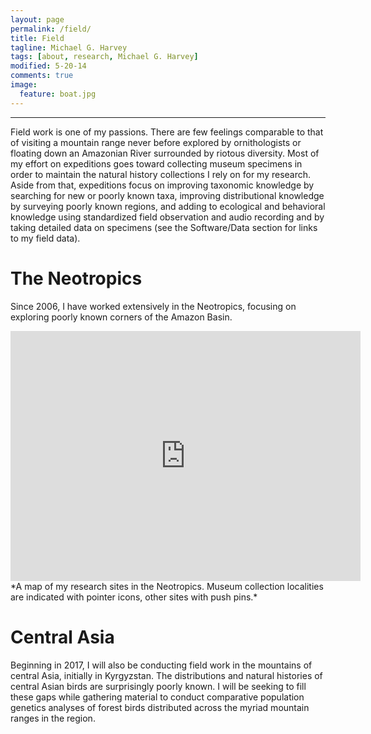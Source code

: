 ```yaml
---
layout: page
permalink: /field/
title: Field
tagline: Michael G. Harvey
tags: [about, research, Michael G. Harvey]
modified: 5-20-14
comments: true
image:
  feature: boat.jpg
---
```


***

Field work is one of my passions. There are few feelings comparable to that of visiting a mountain range never before explored by ornithologists or floating down an Amazonian River surrounded by riotous diversity. Most of my effort on expeditions goes toward collecting museum specimens in order to maintain the natural history collections I rely on for my research. Aside from that, expeditions focus on improving taxonomic knowledge by searching for new or poorly known taxa, improving distributional knowledge by surveying poorly known regions, and adding to ecological and behavioral knowledge using standardized field observation and audio recording and by taking detailed data on specimens (see the Software/Data section for links to my field data). 

# The Neotropics

Since 2006, I have worked extensively in the Neotropics, focusing on exploring poorly known corners of the Amazon Basin. 

<iframe src="https://mapsengine.google.com/map/embed?mid=zFcp-_sToDi4.kFz2Ba3aay4Q" width="560" height="400" frameborder="0"> </iframe>
*A map of my research sites in the Neotropics. Museum collection localities are indicated with pointer icons, other sites with push pins.* 

# Central Asia

Beginning in 2017, I will also be conducting field work in the mountains of central Asia, initially in Kyrgyzstan. The distributions and natural histories of central Asian birds are surprisingly poorly known. I will be seeking to fill these gaps while gathering material to conduct comparative population genetics analyses of forest birds distributed across the myriad mountain ranges in the region.